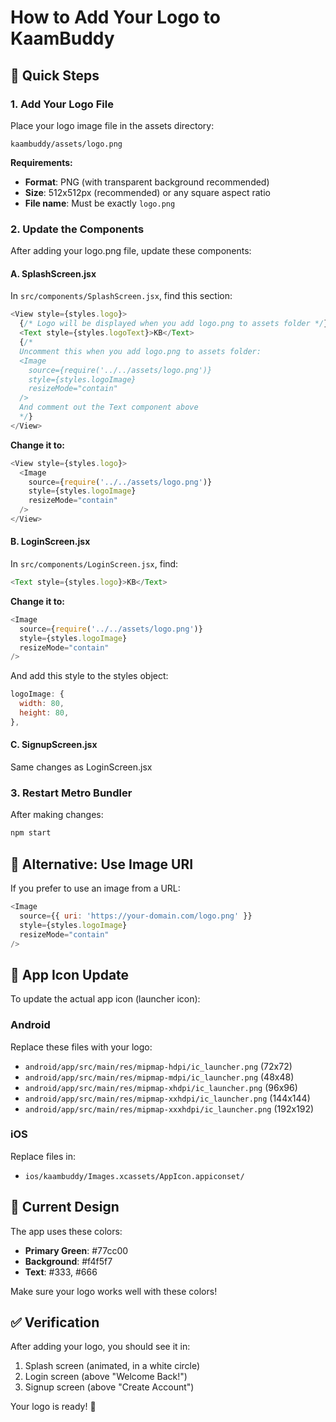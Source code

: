 # How to Add Your Logo to KaamBuddy

## 🎯 Quick Steps

### 1. Add Your Logo File
Place your logo image file in the assets directory:
```
kaambuddy/assets/logo.png
```

**Requirements:**
- **Format**: PNG (with transparent background recommended)
- **Size**: 512x512px (recommended) or any square aspect ratio
- **File name**: Must be exactly `logo.png`

### 2. Update the Components

After adding your logo.png file, update these components:

#### A. SplashScreen.jsx
In `src/components/SplashScreen.jsx`, find this section:
```javascript
<View style={styles.logo}>
  {/* Logo will be displayed when you add logo.png to assets folder */}
  <Text style={styles.logoText}>KB</Text>
  {/* 
  Uncomment this when you add logo.png to assets folder:
  <Image 
    source={require('../../assets/logo.png')} 
    style={styles.logoImage}
    resizeMode="contain"
  />
  And comment out the Text component above
  */}
</View>
```

**Change it to:**
```javascript
<View style={styles.logo}>
  <Image 
    source={require('../../assets/logo.png')} 
    style={styles.logoImage}
    resizeMode="contain"
  />
</View>
```

#### B. LoginScreen.jsx
In `src/components/LoginScreen.jsx`, find:
```javascript
<Text style={styles.logo}>KB</Text>
```

**Change it to:**
```javascript
<Image 
  source={require('../../assets/logo.png')} 
  style={styles.logoImage}
  resizeMode="contain"
/>
```

And add this style to the styles object:
```javascript
logoImage: {
  width: 80,
  height: 80,
},
```

#### C. SignupScreen.jsx
Same changes as LoginScreen.jsx

### 3. Restart Metro Bundler
After making changes:
```bash
npm start
```

## 🔧 Alternative: Use Image URI

If you prefer to use an image from a URL:

```javascript
<Image 
  source={{ uri: 'https://your-domain.com/logo.png' }}
  style={styles.logoImage}
  resizeMode="contain"
/>
```

## 📱 App Icon Update

To update the actual app icon (launcher icon):

### Android
Replace these files with your logo:
- `android/app/src/main/res/mipmap-hdpi/ic_launcher.png` (72x72)
- `android/app/src/main/res/mipmap-mdpi/ic_launcher.png` (48x48)
- `android/app/src/main/res/mipmap-xhdpi/ic_launcher.png` (96x96)
- `android/app/src/main/res/mipmap-xxhdpi/ic_launcher.png` (144x144)
- `android/app/src/main/res/mipmap-xxxhdpi/ic_launcher.png` (192x192)

### iOS
Replace files in:
- `ios/kaambuddy/Images.xcassets/AppIcon.appiconset/`

## 🎨 Current Design

The app uses these colors:
- **Primary Green**: #77cc00
- **Background**: #f4f5f7
- **Text**: #333, #666

Make sure your logo works well with these colors!

## ✅ Verification

After adding your logo, you should see it in:
1. Splash screen (animated, in a white circle)
2. Login screen (above "Welcome Back!")
3. Signup screen (above "Create Account")

Your logo is ready! 🎉




